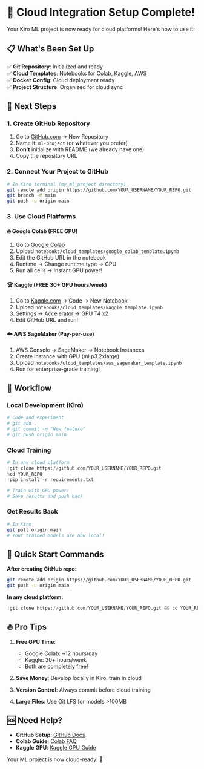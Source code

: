 # 🚀 Cloud Integration Setup Complete!

Your Kiro ML project is now ready for cloud platforms! Here's how to use it:

## 📋 What's Been Set Up

✅ **Git Repository**: Initialized and ready  
✅ **Cloud Templates**: Notebooks for Colab, Kaggle, AWS  
✅ **Docker Config**: Cloud deployment ready  
✅ **Project Structure**: Organized for cloud sync  

## 🔗 Next Steps

### 1. Create GitHub Repository
1. Go to [GitHub.com](https://github.com) → New Repository
2. Name it: `ml-project` (or whatever you prefer)
3. **Don't** initialize with README (we already have one)
4. Copy the repository URL

### 2. Connect Your Project to GitHub
```bash
# In Kiro terminal (my_ml_project directory)
git remote add origin https://github.com/YOUR_USERNAME/YOUR_REPO.git
git branch -M main
git push -u origin main
```

### 3. Use Cloud Platforms

#### 🔥 Google Colab (FREE GPU)
1. Go to [Google Colab](https://colab.research.google.com)
2. Upload `notebooks/cloud_templates/google_colab_template.ipynb`
3. Edit the GitHub URL in the notebook
4. Runtime → Change runtime type → GPU
5. Run all cells → Instant GPU power!

#### 🏆 Kaggle (FREE 30+ GPU hours/week)
1. Go to [Kaggle.com](https://kaggle.com) → Code → New Notebook
2. Upload `notebooks/cloud_templates/kaggle_template.ipynb`
3. Settings → Accelerator → GPU T4 x2
4. Edit GitHub URL and run!

#### ☁️ AWS SageMaker (Pay-per-use)
1. AWS Console → SageMaker → Notebook Instances
2. Create instance with GPU (ml.p3.2xlarge)
3. Upload `notebooks/cloud_templates/aws_sagemaker_template.ipynb`
4. Run for enterprise-grade training!

## 🔄 Workflow

### Local Development (Kiro)
```bash
# Code and experiment
# git add .
# git commit -m "New feature"
# git push origin main
```

### Cloud Training
```python
# In any cloud platform
!git clone https://github.com/YOUR_USERNAME/YOUR_REPO.git
%cd YOUR_REPO
!pip install -r requirements.txt

# Train with GPU power!
# Save results and push back
```

### Get Results Back
```bash
# In Kiro
git pull origin main
# Your trained models are now local!
```

## 🎯 Quick Start Commands

**After creating GitHub repo:**
```bash
git remote add origin https://github.com/YOUR_USERNAME/YOUR_REPO.git
git push -u origin main
```

**In any cloud platform:**
```python
!git clone https://github.com/YOUR_USERNAME/YOUR_REPO.git && cd YOUR_REPO && pip install -r requirements.txt
```

## 🔥 Pro Tips

1. **Free GPU Time**:
   - Google Colab: ~12 hours/day
   - Kaggle: 30+ hours/week
   - Both are completely free!

2. **Save Money**: Develop locally in Kiro, train in cloud

3. **Version Control**: Always commit before cloud training

4. **Large Files**: Use Git LFS for models >100MB

## 🆘 Need Help?

- **GitHub Setup**: [GitHub Docs](https://docs.github.com/en/get-started)
- **Colab Guide**: [Colab FAQ](https://research.google.com/colaboratory/faq.html)
- **Kaggle GPU**: [Kaggle GPU Guide](https://www.kaggle.com/docs/efficient-gpu-usage)

Your ML project is now cloud-ready! 🎉